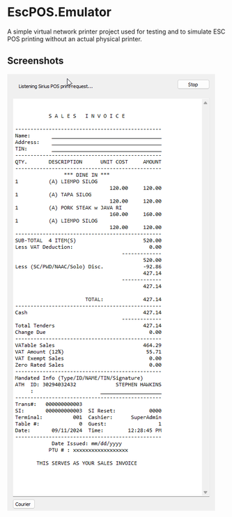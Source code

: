 # EscPOS.Emulator
A simple virtual network printer project used for testing and to simulate ESC POS printing without an actual physical printer.

## Screenshots


![Demo][main-image]

[main-image]: https://github.com/marianz-bonfire/EscPOS.Emulator/blob/master/images/4961_112454025PM_1728141894_EscPOS.Emulator.png

